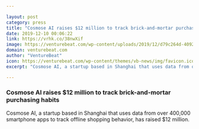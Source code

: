 ```yaml
---

layout: post
category: press
title: "Cosmose AI raises $12 million to track brick-and-mortar purchasing habits"
date: 2019-12-10 00:06:22
link: https://vrhk.co/38nwXif
image: https://venturebeat.com/wp-content/uploads/2019/12/d79c264d-4092-49ea-9f94-80d75661c390-e1575582391172.png?w=1200&strip=all
domain: venturebeat.com
author: "VentureBeat"
icon: https://venturebeat.com/wp-content/themes/vb-news/img/favicon.ico
excerpt: "Cosmose AI, a startup based in Shanghai that uses data from over 400,000 smartphone apps to track offline shopping behavior, has raised $12 million."

---
```


### Cosmose AI raises $12 million to track brick-and-mortar purchasing habits

Cosmose AI, a startup based in Shanghai that uses data from over 400,000 smartphone apps to track offline shopping behavior, has raised $12 million.